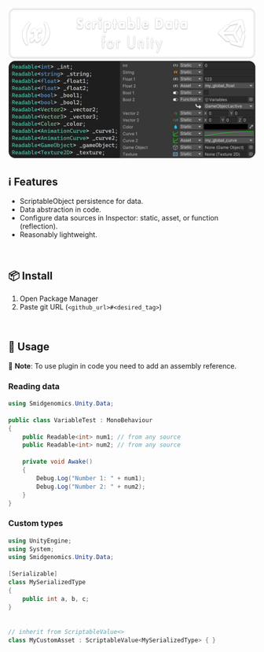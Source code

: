 ![](/.github/banner.png?raw=true "")
![](/.github/gallery.png?raw=true "")


## ℹ️ Features

* ScriptableObject persistence for data.
* Data abstraction in code.
* Configure data sources in Inspector: static, asset, or function (reflection).
* Reasonably lightweight.



<br/>

## 📦 Install

1. Open Package Manager
2. Paste git URL (`<github_url>#<desired_tag>`)


<br/>

## 🚀 Usage

🧩 **Note**: To use plugin in code you need to add an assembly reference.

### Reading data

```cs
using Smidgenomics.Unity.Data;

public class VariableTest : MonoBehaviour
{
    public Readable<int> num1; // from any source
    public Readable<int> num2; // from any source

    private void Awake()
    {
        Debug.Log("Number 1: " + num1);
        Debug.Log("Number 2: " + num2);
    }	
}

```

### Custom types

```cs
using UnityEngine;
using System;
using Smidgenomics.Unity.Data;

[Serializable]
class MySerializedType
{
    public int a, b, c;
}


// inherit from ScriptableValue<>
class MyCustomAsset : ScriptableValue<MySerializedType> { }
```

